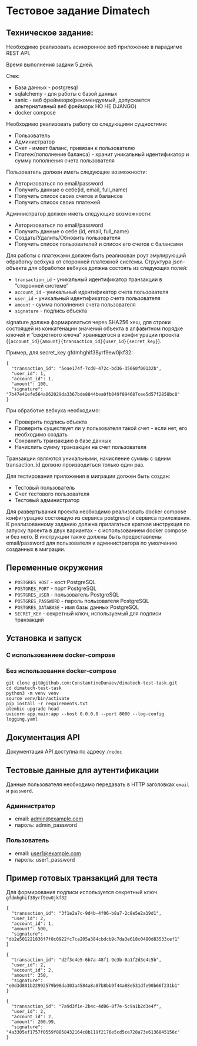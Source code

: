 # Тестовое задание Dimatech

## Техническое задание:

Необходимо реализовать асинхронное веб приложение в парадигме REST API.

Время выполнения задачи 5 дней.

Стек:
- База данных - postgresql
- sqlalchemy - для работы с базой данных
- sanic - веб фреймворк(рекомендуемый, допускается альтернативный веб фрейморк НО НЕ DJANGO)
- docker compose

Необходимо реализовать работу со следующими сущностями:
- Пользователь
- Администратор
- Счет - имеет баланс, привязан к пользователю
- Платеж(пополнение баланса) - хранит уникальный идентификатор и сумму пополнения счета пользователя

Пользователь должен иметь следующие возможности:
- Авторизоваться по email/password
- Получить данные о себе(id, email, full_name)
- Получить список своих счетов и балансов
- Получить список своих платежей

Администратор должен иметь следующие возможности:
- Авторизоваться по email/password
- Получить данные о себе (id, email, full_name)
- Создать/Удалить/Обновить пользователя
- Получить список пользователей и список его счетов с балансами

Для работы с платежами должен быть реализован роут эмулирующий обработку вебхука от сторонней платежной системы.
Структура json-объекта для обработки вебхука должна состоять из следующих полей:
- `transaction_id` - уникальный идентификатор транзакции в “сторонней системе”
- `account_id` - уникальный идентификатор счета пользователя
- `user_id` - уникальный идентификатор счета пользователя
- `amount` - сумма пополнения счета пользователя
- `signature` - подпись объекта

signature должна формироваться через SHA256 хеш, для строки состоящей из конкатенации значений объекта в алфавитном порядке ключей и “секретного ключа” хранящегося в конфигурации проекта (`{account_id}{amount}{transaction_id}{user_id}{secret_key}`). 

Пример, для secret_key gfdmhghif38yrf9ew0jkf32:
```
{
  "transaction_id": "5eae174f-7cd0-472c-bd36-35660f00132b",
  "user_id": 1,
  "account_id": 1,
  "amount": 100,
  "signature": "7b47e41efe564a062029da3367bde8844bea0fb049f894687cee5d57f2858bc8"
}
```

При обработке вебхука необходимо:
- Проверить подпись объекта
- Проверить существует ли у пользователя такой счет - если нет, его необходимо создать
- Сохранить транзакцию в базе данных
- Начислить сумму транзакции на счет пользователя

Транзакции являются уникальными, начисление суммы с одним transaction_id должно производиться только один раз.

Для тестирования приложения в миграции должен быть создан:
- Тестовый пользователь
- Счет тестового пользователя
- Тестовый администратор

Для развертывания проекта необходимо реализовать docker compose конфигурацию состоящую из сервиса postgresql и сервиса приложения.
К реализованному заданию должна прилагаться краткая инструкция по запуску проекта в двух вариантах - с использованием docker compose и без него. В инструкции также должны быть предоставлены email/password для пользователя и администратора по умолчанию созданных в миграции.

## Переменные окружения

 - `POSTGRES_HOST` - хост PostgreSQL
 - `POSTGRES_PORT` - порт PostgreSQL
 - `POSTGRES_USER` - пользователь PostgreSQL
 - `POSTGRES_PASSWORD` - пароль пользователя PostgreSQL
 - `POSTGRES_DATABASE` - имя базы данных PostgreSQL
 - `SECRET_KEY` - секретный ключ, используемый для подписи транзакций

## Установка и запуск

### С использованием docker-compose

### Без использования docker-compose

```commandline
git clone git@github.com:ConstantineDunaev/dimatech-test-task.git
cd dimatech-test-task
python3 -m venv venv
source venv/bin/activate
pip install -r requirements.txt
alembic upgrade head
uvicorn app.main:app --host 0.0.0.0 --port 8000 --log-config logging.yaml
```

## Документация API

Документация API доступна по адресу `/redoc`

## Тестовые данные для аутентификации
Данные пользователя необходимо передавать в HTTP заголовках `email` и `password`.

### Администратор
- email: admin@example.com 
- пароль: admin_password

### Пользователь
- email: user1@example.com
- пароль: user1_password

## Пример готовых транзакций для теста
Для формирования подписи используется секретный ключ `gfdmhghif38yrf9ew0jkf32`
```
{
  "transaction_id": "3f1e2a7c-9d4b-4f06-b8a7-2c8e5e2a19d1",
  "user_id": 2,
  "account_id": 1,
  "amount": 500,
  "signature": "db2e501221836f7f8c0922fc7ca205a384cbdcb9c7da3e618c0480d83533cef1"
}
```

```
{
  "transaction_id": "d2f3c4e5-6b7a-48f1-9e3b-0a1f2d3e4c5b",
  "user_id": 2,
  "account_id": 2,
  "amount": 350,
  "signature": "e0d3d801b22992579b98da303a4584a8a87b8bb9f44a88e531dfe90b66f231b1"
}
```

```
{
  "transaction_id": "7a9d3f1e-2b4c-4d06-8f7e-5c9a1b2d3e4f",
  "user_id": 2,
  "account_id": 2,
  "amount": 200.99,
  "signature": "4a3305ef1757f0559f8858432164c8b119f2176e5cd5ce728a73e6136845156c"
}
```